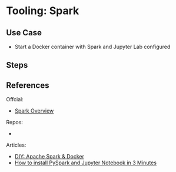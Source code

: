 # Tooling: Spark

## Use Case

+ Start a Docker container with Spark and Jupyter Lab configured

## Steps

## References

Offcial:  

+ [Spark Overview](https://spark.apache.org/docs/latest/)

Repos:  

+ [](https://github.com/big-data-europe/docker-spark)

Articles:  

+ [DIY: Apache Spark & Docker](https://towardsdatascience.com/diy-apache-spark-docker-bb4f11c10d24)
+ [How to install PySpark and Jupyter Notebook in 3 Minutes](https://www.sicara.ai/blog/2017-05-02-get-started-pyspark-jupyter-notebook-3-minutes)

